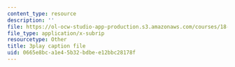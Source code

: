 ```yaml
---
content_type: resource
description: ''
file: https://ol-ocw-studio-app-production.s3.amazonaws.com/courses/18-02sc-multivariable-calculus-fall-2010/0665e8bca1e45b32bdbee12bbc28178f_BefxsWy1HqY.vtt
file_type: application/x-subrip
resourcetype: Other
title: 3play caption file
uid: 0665e8bc-a1e4-5b32-bdbe-e12bbc28178f
---
```

